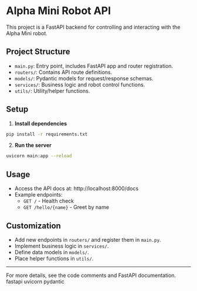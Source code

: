# Alpha Mini Robot API

This project is a FastAPI backend for controlling and interacting with the Alpha Mini robot.

## Project Structure

- `main.py`: Entry point, includes FastAPI app and router registration.
- `routers/`: Contains API route definitions.
- `models/`: Pydantic models for request/response schemas.
- `services/`: Business logic and robot control functions.
- `utils/`: Utility/helper functions.

## Setup

1. **Install dependencies**

```bash
pip install -r requirements.txt
```

2. **Run the server**

```bash
uvicorn main:app --reload
```

## Usage

- Access the API docs at: http://localhost:8000/docs
- Example endpoints:
  - `GET /` - Health check
  - `GET /hello/{name}` - Greet by name

## Customization

- Add new endpoints in `routers/` and register them in `main.py`.
- Implement business logic in `services/`.
- Define data models in `models/`.
- Place helper functions in `utils/`.

---

For more details, see the code comments and FastAPI documentation.
fastapi
uvicorn
pydantic

